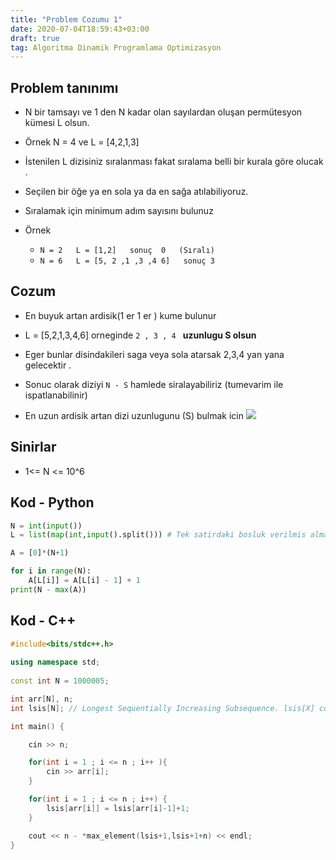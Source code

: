 ```yaml
---
title: "Problem Cozumu 1"
date: 2020-07-04T18:59:43+03:00
draft: true
tag: Algoritma Dinamik Programlama Optimizasyon
---
```


## Problem tanınımı

- N bir tamsayı ve  1 den N kadar olan sayılardan oluşan permütesyon kümesi   L  olsun.
- Örnek  N = 4 ve L =  [4,2,1,3]
- İstenilen   L dizisiniz sıralanması   fakat sıralama belli bir kurala göre olucak .
- Seçilen bir öğe ya en sola ya da en sağa atılabiliyoruz.
- Sıralamak için minimum adım sayısını bulunuz 



- Örnek 
    - ```N = 2   L = [1,2]   sonuç  0   (Sıralı)```
    - ```N = 6   L = [5, 2 ,1 ,3 ,4 6]   sonuç 3```

## Cozum
 
- En buyuk artan ardisik(1 er 1 er ) kume bulunur 
- L = [5,2,1,3,4,6] orneginde  ```2 , 3 , 4 ```  **uzunlugu  S olsun** 
- Eger bunlar disindakileri saga veya sola atarsak 2,3,4 yan yana gelecektir . 
- Sonuc olarak diziyi  ```N - S``` hamlede siralayabiliriz  (tumevarim ile ispatlanabilinir)

- En uzun ardisik artan dizi uzunlugunu (S) bulmak icin
![](firstweekQ1.png) 
## Sinirlar 

- 1<= N <= 10^6


## Kod - Python

```Python
N = int(input())
L = list(map(int,input().split())) # Tek satirdaki bosluk verilmis alma

A = [0]*(N+1)

for i in range(N):
    A[L[i]] = A[L[i] - 1] + 1
print(N - max(A))
```


## Kod - C++

```cpp
#include<bits/stdc++.h>
 
using namespace std;
 
const int N = 1000005;

int arr[N], n;
int lsis[N]; // Longest Sequentially Increasing Subsequence. lsis[X] corresponds to lsis that's last element is X.

int main() {

    cin >> n;

    for(int i = 1 ; i <= n ; i++ ){
        cin >> arr[i];
    }

    for(int i = 1 ; i <= n ; i++) {
        lsis[arr[i]] = lsis[arr[i]-1]+1;
    }

    cout << n - *max_element(lsis+1,lsis+1+n) << endl;
}
```

